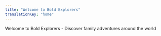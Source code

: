 ```yaml
---
title: "Welcome to Bold Explorers"
translationKey: "home"
---
```

Welcome to Bold Explorers - Discover family adventures around the world
